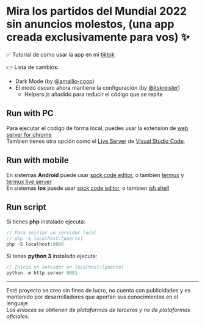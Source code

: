 # Mira los partidos del Mundial 2022 sin anuncios molestos, (una app creada exclusivamente para vos) ✨

✅ Tutorial de como usar la app en mi [tiktok](https://www.tiktok.com/@zalazarc20)

👉 Lista de cambios:
- Dark Mode (by [@amaillo-coop](https://github.com/amaillo-coop))
- El modo oscuro ahora mantiene la configuración (by [@itskreisler](https://github.com/itskreisler))
  - Helpers.js añadido para reducir el código que se repite

## Run with PC

Para ejecutar el codigo de forma local, puedes usar la extension de [web server for chrome](https://chrome.google.com/webstore/detail/web-server-for-chrome/ofhbbkphhbklhfoeikjpcbhemlocgigb) <br>
Tambien tienes otra opción como el [Live Server](https://youtu.be/eM2xzvUTasQ) de [Visual Studio Code](https://youtu.be/cO5n3vMLdjE?t=14).

## Run with mobile

En sistemas **Android** puede usar [spck code editor](https://play.google.com/store/apps/details?id=io.spck&hl=es_419&gl=US&pli=1), o tambien [termux](https://github.com/termux/termux-app/releases) y [termux live server](https://github.com/brunodavi/termux-live-server) <br>
En sistemas **Ios** puede usar [spck code editor](https://play.google.com/store/apps/details?id=io.spck&hl=es_419&gl=US&pli=1), o tambien [ish shell](https://beebom.com/run-simple-web-server-iphone/)

## Run script

Si tienes **php** instalado ejecuta:
```php
// Para iniciar un servidor local
// php -S localhost:[puerto]
php -S localhost:8080
``` 

Si tenes **python 3** instalado ejecuta:
```php
// Inicia un servidor en localhost:[puerto]
python -m http.server 8081
```

---
Esté proyecto se creo sin fines de lucro, no cuenta con publicidades y es mantenido por desarrolladores que aportan sus conocimientos en el lenguaje <br> *Los enlaces se obtienen de plataformas de terceros y no de plataformas oficiales*.
